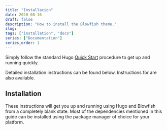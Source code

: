 ```yaml
---
title: "Installacion"
date: 2020-08-16
draft: false
description: "How to install the Blowfish theme."
slug: 
tags: ["installation", "docs"]
series: ["Documentation"]
series_order: 1
---
```


Simply follow the standard Hugo [Quick Start](https://gohugo.io/getting-started/quick-start/) procedure to get up and running quickly.

Detailed installation instructions can be found below. Instructions for are also available.

## Installation

These instructions will get you up and running using Hugo and Blowfish from a completely blank state. Most of the dependencies mentioned in this guide can be installed using the package manager of choice for your platform.